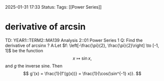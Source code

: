 2025-01-31 17:33
Status: 
Tags: [[Power Series]]
# derivative of arcsin

TD: YEAR1::TERM2::MA139 Analysis 2::01 Power Series 1
Q: Find the derivative of arcsinx
?
A:Let $f: \left[-\frac{\pi}{2}, \frac{\pi}{2}\right] \to [-1, 1]$ be the function$$
x \mapsto \sin x,
$$and $g$ the inverse sine. Then
$$
g'(x) = \frac{1}{f'(g(x))} = \frac{1}{\cos(\sin^{-1} x)}.
$$
<!--ID: 1738358580204-->

